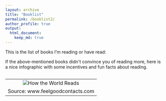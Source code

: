 ```yaml
---
layout: archive
title: "Booklist"
permalink: /booklist2/
author_profile: true
output:
  html_document:
    keep_md: true
---
```


This is the list of books I’m reading or have read:





<!--html_preserve--><div id="htmlwidget-57214668fd104cd7f6de" style="width:100%;height:auto;" class="datatables html-widget"></div>
<script type="application/json" data-for="htmlwidget-57214668fd104cd7f6de">{"x":{"filter":"top","filterHTML":"<tr>\n  <td data-type=\"character\" style=\"vertical-align: top;\">\n    <div class=\"form-group has-feedback\" style=\"margin-bottom: auto;\">\n      <input type=\"search\" placeholder=\"All\" class=\"form-control\" style=\"width: 100%;\"/>\n      <span class=\"glyphicon glyphicon-remove-circle form-control-feedback\"><\/span>\n    <\/div>\n  <\/td>\n  <td data-type=\"character\" style=\"vertical-align: top;\">\n    <div class=\"form-group has-feedback\" style=\"margin-bottom: auto;\">\n      <input type=\"search\" placeholder=\"All\" class=\"form-control\" style=\"width: 100%;\"/>\n      <span class=\"glyphicon glyphicon-remove-circle form-control-feedback\"><\/span>\n    <\/div>\n  <\/td>\n<\/tr>","data":[["A Random Walk Down Wall Street","Antifragile","Big Data","Breaking Vegas","Dear Undercover Economist","Dollars and Sex","Econometric Theory","Elon Musk","Fooled by Randomness","Freakonomics","How Not To Be Wrong","It's Not How Good You Are, It's How Good You Want To Be","L'Apprentissage de l'Imperfection","Modern Romance","Mostly Harmless Econometrics","Naked Statistics","Nudge","Outliers","Predictably Irrational","Predictive Analytics","Réfléchissez et Devenez Riche","Risk Savvy","Starting an Online Business for Dummies","Subliminal","Superforecasting","Superfreakonomics","The 4-Hour-Work-Week","The 7 Habits of Highly Effective People","The Black Swan","The Drunkard's Walk","The Everything Store","The Intelligent Investor","The Mathematics of Love","The Original Rules of Tennis","The Signal and the Noise","The Subtle Art of Not Giving a F*ck","Think Like a Freak","Thinking, Fast and Slow","When: The Scientific Secrets of Perfect Timing","Dollars and Sense","Skin in the Game","Thinking in Bets"],["Burton G. Malkiel","Nassim Nicholas Taleb","Viktor Mayer-Schönberger and Kenneth Cukier","Ben Mezrich","Tim Harford","Marina Adshade","James Davidson","Ashlee Vance","Nassim Nicholas Taleb","Steven D. Levitt and Stephen J. Dubner","Jordan Ellenberg","Paul Arden","Tal Ben-Shahar","Aziz Ansari","Joshua D. Angrist and Jörn-Steffen Pischke","Charles Wheelan","Richard H. Thaler and Cass R. Sunstein","Malcolm Gladwell","Dan Ariely","Eric Siegel","Napoleon Hill","Gerd Gigerenzer","Shannon Belew and Joel Elad","Leonard Mlodinow","Philip Tetlock and Dan Gardner","Steven D. Levitt and Stephen J. Dubner","Timothy Ferris","Stephen R. Covey","Nassim Nicholas Taleb","Leonard Mlodinow","Brad Stone","Benjamin Graham","Hannah Fry","The Bodleian Library (Editor)","Nate Silver","Mark Manson","Steven D. Levitt and Stephen J. Dubner","Daniel Kahneman","Daniel H. Pink","Dan Ariely and Jeff Kreisler","Nassim Nicholas Taleb","Annie Duke"]],"container":"<table class=\"display\">\n  <thead>\n    <tr>\n      <th>Title<\/th>\n      <th>Author(s)<\/th>\n    <\/tr>\n  <\/thead>\n<\/table>","options":{"pageLength":42,"order":[0,"asc"],"autoWidth":true,"orderClasses":false,"orderCellsTop":true,"lengthMenu":[10,25,42,50,100]}},"evals":[],"jsHooks":[]}</script><!--/html_preserve-->

If the above-mentioned books didn't convince you of reading more, here is a nice infographic with some incentives and fun facts about reading.

<table cellpadding="0" cellspacing="0" class="tr-caption-container" style="float: left; margin-right: 1em; text-align: center;"><tbody>
<tr><td style="text-align: center;"><img alt="How the World Reads" border="0" src="https://feelgoodcontacts.com/blog/blogimages/read1592016.jpg" title="How the World Reads" /></td></tr>
<tr><td class="tr-caption" style="text-align: center;">Source: www.feelgoodcontacts.com</td></tr>
</tbody></table>



